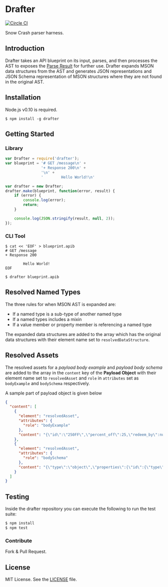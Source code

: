 # Drafter

[![Circle CI](https://circleci.com/gh/apiaryio/drafter.js.svg?style=svg&circle-token=f4b9c3fc34979e81d36c9d15e576e23f62e1e913)](https://circleci.com/gh/apiaryio/drafter.js)

Snow Crash parser harness.

## Introduction
Drafter takes an API blueprint on its input, parses, and then processes the AST to exposes the [Parse Result][] for further use. Drafter expands MSON data structures from the AST and generates JSON representations and JSON Schema representation of MSON structures where they are not found in the original AST.

## Installation
Node.js v0.10 is required.

```shell
$ npm install -g drafter
```

## Getting Started

### Library
```js
var Drafter = require('drafter');
var blueprint = '# GET /message\n' +
                '+ Response 200\n' +
                '\n' +
                '        Hello World!\n'

var drafter = new Drafter;
drafter.make(blueprint, function(error, result) {
    if (error) {
        console.log(error);
        return;
    }

    console.log(JSON.stringify(result, null, 2));
});
```

### CLI Tool

```shell
$ cat << 'EOF' > blueprint.apib
# GET /message
+ Response 200

        Hello World!
EOF

$ drafter blueprint.apib
```

## Resolved Named Types

The three rules for when MSON AST is expanded are:

* If a named type is a sub-type of another named type
* If a named types includes a mixin
* If a value member or property member is referencing a named type

The expanded data structures are added to the array which has the original data structures with their element name set to `resolvedDataStructure`.

## Resolved Assets

The resolved assets for a *payload body example* and *payload body schema* are added to the array in the `content` key of the **Payload Object** with their element name set to `resolvedAsset` and `role` in `attributes` set as `bodyExample` and `bodySchema` respectively.

A sample part of payload object is given below

```json
{
  "content": [
    {
      "element": "resolvedAsset",
      "attributes": {
        "role": "bodyExample"
      },
      "content": "{\"id\":\"250FF\",\"percent_off\":25,\"redeem_by\":null}"
    },
    {
      "element": "resolvedAsset",
      "attributes": {
        "role": "bodySchema"
      },
      "content": "{\"type\":\"object\",\"properties\":{\"id\":{\"type\":\"string\"},\"percent_off\":{\"type\":\"number\"},\"redeem_by\":{\"type\":\"number\",\"description\":\"Date after which the coupon can no longer be redeemed\"}},\"$schema\":\"http://json-schema.org/draft-04/schema#\"}"
    }
  ]
}
```

## Testing

Inside the drafter repository you can execute the following to run the test suite:

```bash
$ npm install
$ npm test
```

### Contribute
Fork & Pull Request.

## License
MIT License. See the [LICENSE](https://github.com/apiaryio/drafter.js/blob/master/LICENSE) file.

[Boutique]: https://github.com/apiaryio/boutique.js
[Parse Result]: https://github.com/apiaryio/api-blueprint-ast/blob/master/Parse%20Result.md

